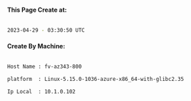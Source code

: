 
   
#### This Page Create at:

```bash

2023-04-29 - 03:30:50 UTC

```

#### Create By Machine:

```bash

Host Name : fv-az343-800

platform  : Linux-5.15.0-1036-azure-x86_64-with-glibc2.35

Ip Local  : 10.1.0.102

```

